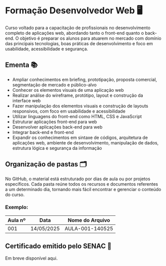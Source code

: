 # Formação Desenvolvedor Web 🖥️

Curso voltado para a capacitação de profissionais no desenvolvimento completo de aplicações web, abordando tanto o front-end quanto o back-end. O objetivo é preparar os alunos para atuarem no mercado com domínio das principais tecnologias, boas práticas de desenvolvimento e foco em usabilidade, acessibilidade e segurança.

## Ementa 📚

- Ampliar conhecimentos em briefing, prototipação, proposta comercial, segmentação de mercado e público-alvo
- Conhecer os elementos visuais de uma aplicação web
- Realizar análise do wireframe, protótipo, layout e construção da interface web
- Fazer manipulação dos elementos visuais e construção de layouts responsivos, com foco em usabilidade e acessibilidade
- Utilizar linguagens do front-end como HTML, CSS e JavaScript
- Estruturar aplicações front-end para web
- Desenvolver aplicações back-end para web
- Integrar back-end e front-end
- Expandir os conhecimentos em sintaxe de códigos, arquitetura de aplicações web, ambiente de desenvolvimento, manipulação de dados, estrutura lógica e segurança da informação

## Organização de pastas 🗂️

No GitHub, o material está estruturado por dias de aula ou por projetos específicos. Cada pasta reúne todos os recursos e documentos referentes a um determinado dia, tornando mais fácil encontrar e gerenciar o conteúdo do curso.

### Exemplo:

| Aula nº | Data       | Nome do Arquivo       |
|---------|------------|------------------------|
| 001     | 14/05/2025 | AULA-001-140525        |

## Certificado emitido pelo SENAC 🏅

Em breve disponível aqui.